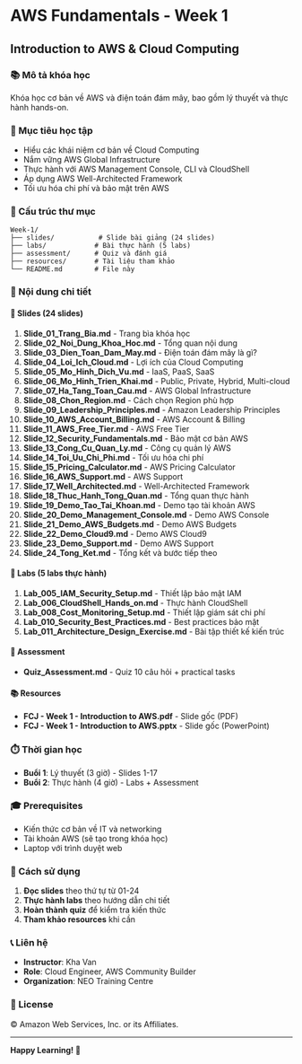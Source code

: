 # AWS Fundamentals - Week 1
## Introduction to AWS & Cloud Computing

### 📚 Mô tả khóa học
Khóa học cơ bản về AWS và điện toán đám mây, bao gồm lý thuyết và thực hành hands-on.

### 🎯 Mục tiêu học tập
- Hiểu các khái niệm cơ bản về Cloud Computing
- Nắm vững AWS Global Infrastructure
- Thực hành với AWS Management Console, CLI và CloudShell
- Áp dụng AWS Well-Architected Framework
- Tối ưu hóa chi phí và bảo mật trên AWS

### 📁 Cấu trúc thư mục

```
Week-1/
├── slides/           # Slide bài giảng (24 slides)
├── labs/            # Bài thực hành (5 labs)
├── assessment/      # Quiz và đánh giá
├── resources/       # Tài liệu tham khảo
└── README.md        # File này
```

### 📖 Nội dung chi tiết

#### 🎨 Slides (24 slides)
1. **Slide_01_Trang_Bia.md** - Trang bìa khóa học
2. **Slide_02_Noi_Dung_Khoa_Hoc.md** - Tổng quan nội dung
3. **Slide_03_Dien_Toan_Dam_May.md** - Điện toán đám mây là gì?
4. **Slide_04_Loi_Ich_Cloud.md** - Lợi ích của Cloud Computing
5. **Slide_05_Mo_Hinh_Dich_Vu.md** - IaaS, PaaS, SaaS
6. **Slide_06_Mo_Hinh_Trien_Khai.md** - Public, Private, Hybrid, Multi-cloud
7. **Slide_07_Ha_Tang_Toan_Cau.md** - AWS Global Infrastructure
8. **Slide_08_Chon_Region.md** - Cách chọn Region phù hợp
9. **Slide_09_Leadership_Principles.md** - Amazon Leadership Principles
10. **Slide_10_AWS_Account_Billing.md** - AWS Account & Billing
11. **Slide_11_AWS_Free_Tier.md** - AWS Free Tier
12. **Slide_12_Security_Fundamentals.md** - Bảo mật cơ bản AWS
13. **Slide_13_Cong_Cu_Quan_Ly.md** - Công cụ quản lý AWS
14. **Slide_14_Toi_Uu_Chi_Phi.md** - Tối ưu hóa chi phí
15. **Slide_15_Pricing_Calculator.md** - AWS Pricing Calculator
16. **Slide_16_AWS_Support.md** - AWS Support
17. **Slide_17_Well_Architected.md** - Well-Architected Framework
18. **Slide_18_Thuc_Hanh_Tong_Quan.md** - Tổng quan thực hành
19. **Slide_19_Demo_Tao_Tai_Khoan.md** - Demo tạo tài khoản AWS
20. **Slide_20_Demo_Management_Console.md** - Demo AWS Console
21. **Slide_21_Demo_AWS_Budgets.md** - Demo AWS Budgets
22. **Slide_22_Demo_Cloud9.md** - Demo AWS Cloud9
23. **Slide_23_Demo_Support.md** - Demo AWS Support
24. **Slide_24_Tong_Ket.md** - Tổng kết và bước tiếp theo

#### 🔬 Labs (5 labs thực hành)
1. **Lab_005_IAM_Security_Setup.md** - Thiết lập bảo mật IAM
2. **Lab_006_CloudShell_Hands_on.md** - Thực hành CloudShell
3. **Lab_008_Cost_Monitoring_Setup.md** - Thiết lập giám sát chi phí
4. **Lab_010_Security_Best_Practices.md** - Best practices bảo mật
5. **Lab_011_Architecture_Design_Exercise.md** - Bài tập thiết kế kiến trúc

#### 📝 Assessment
- **Quiz_Assessment.md** - Quiz 10 câu hỏi + practical tasks

#### 📚 Resources
- **FCJ - Week 1 - Introduction to AWS.pdf** - Slide gốc (PDF)
- **FCJ - Week 1 - Introduction to AWS.pptx** - Slide gốc (PowerPoint)

### ⏱️ Thời gian học
- **Buổi 1**: Lý thuyết (3 giờ) - Slides 1-17
- **Buổi 2**: Thực hành (4 giờ) - Labs + Assessment

### 🎓 Prerequisites
- Kiến thức cơ bản về IT và networking
- Tài khoản AWS (sẽ tạo trong khóa học)
- Laptop với trình duyệt web

### 🚀 Cách sử dụng
1. **Đọc slides** theo thứ tự từ 01-24
2. **Thực hành labs** theo hướng dẫn chi tiết
3. **Hoàn thành quiz** để kiểm tra kiến thức
4. **Tham khảo resources** khi cần

### 📞 Liên hệ
- **Instructor**: Kha Van
- **Role**: Cloud Engineer, AWS Community Builder
- **Organization**: NEO Training Centre

### 📄 License
© Amazon Web Services, Inc. or its Affiliates.

---

**Happy Learning! 🎉**
